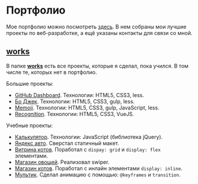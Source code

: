 # Портфолио

Мое портфолио можно посмотреть [здесь](https://gh-time.github.io/Portfolio/). В нем собраны мои лучшие проекты по веб-разработке, а ещё указаны контакты для связи со мной.

## [works](works)

В папке [**works**](works) есть все проекты, которые я сделал, пока учился. В том числе те, которых нет в портфолио.
 
Большие проекты:
- [GitHub Dashboard](work/avito). Технологии: HTML5, CSS3, less.
- [Бо Джек](works/Yandex/task1). Технологии: HTML5, CSS3, gulp, less.
- [Memoji](works/CourseraFinalProject). Технологии: HTML5, CSS3, gulp, JavaScript, less.
- [Recognition](works/recognition). Технологии: HTML5, CSS3, VueJS.

Учебные проекты:
- [Калькулятор](works/Calculator). Технологии: JavaScript (библиотека jQuery).
- [Яндекс авто](works/Yandex_auto). Сверстал статичный макет.
- [Витрина котов](works/catsShowcase). Поработал с `dispay: grid` и `display: flex` элементами.
- [Магазин овощей](works/Vegetable_shop). Реализовал swiper.
- [Магазин котов](works/Cat_shop). Поработал с инлайн элементами `display: inline`.
- [Мультик](works/Cartoon). Сделал анимацию с помощью: `@keyframes` и `transition`.
